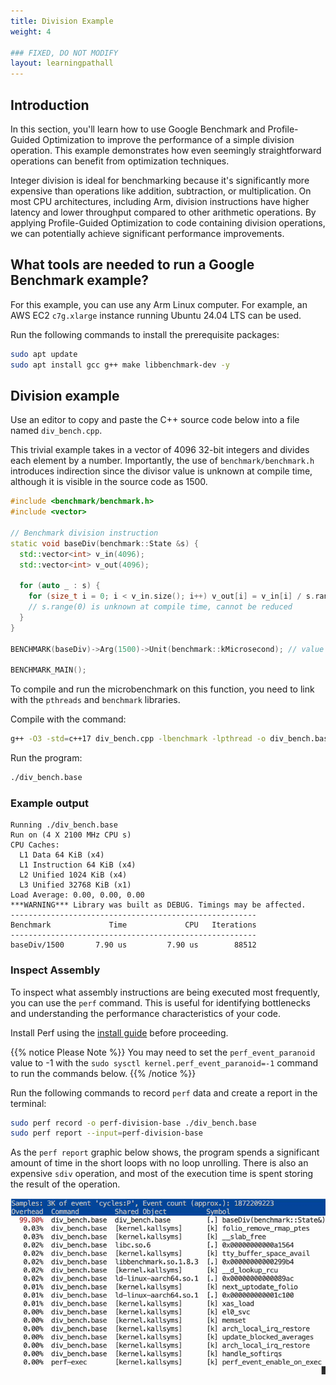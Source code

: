 ```yaml
---
title: Division Example
weight: 4

### FIXED, DO NOT MODIFY
layout: learningpathall
---
```


## Introduction

In this section, you'll learn how to use Google Benchmark and Profile-Guided Optimization to improve the performance of a simple division operation. This example demonstrates how even seemingly straightforward operations can benefit from optimization techniques.

Integer division is ideal for benchmarking because it's significantly more expensive than operations like addition, subtraction, or multiplication. On most CPU architectures, including Arm, division instructions have higher latency and lower throughput compared to other arithmetic operations. By applying Profile-Guided Optimization to code containing division operations, we can potentially achieve significant performance improvements.

## What tools are needed to run a Google Benchmark example?

For this example, you can use any Arm Linux computer. For example, an AWS EC2 `c7g.xlarge` instance running Ubuntu 24.04 LTS can be used.

Run the following commands to install the prerequisite packages:

```bash
sudo apt update
sudo apt install gcc g++ make libbenchmark-dev -y
```

## Division example

Use an editor to copy and paste the C++ source code below into a file named `div_bench.cpp`.

This trivial example takes in a vector of 4096 32-bit integers and divides each element by a number. Importantly, the use of `benchmark/benchmark.h` introduces indirection since the divisor value is unknown at compile time, although it is visible in the source code as 1500.

```cpp
#include <benchmark/benchmark.h>
#include <vector>

// Benchmark division instruction
static void baseDiv(benchmark::State &s) {
  std::vector<int> v_in(4096);
  std::vector<int> v_out(4096);

  for (auto _ : s) {
    for (size_t i = 0; i < v_in.size(); i++) v_out[i] = v_in[i] / s.range(0);
    // s.range(0) is unknown at compile time, cannot be reduced
  }
}

BENCHMARK(baseDiv)->Arg(1500)->Unit(benchmark::kMicrosecond); // value of 1500 is passed through as an argument so strength reduction cannot be applied

BENCHMARK_MAIN();
```

To compile and run the microbenchmark on this function, you need to link with the `pthreads` and `benchmark` libraries.

Compile with the command:

```bash
g++ -O3 -std=c++17 div_bench.cpp -lbenchmark -lpthread -o div_bench.base
```

Run the program:

```bash
./div_bench.base
```

### Example output

```output
Running ./div_bench.base
Run on (4 X 2100 MHz CPU s)
CPU Caches:
  L1 Data 64 KiB (x4)
  L1 Instruction 64 KiB (x4)
  L2 Unified 1024 KiB (x4)
  L3 Unified 32768 KiB (x1)
Load Average: 0.00, 0.00, 0.00
***WARNING*** Library was built as DEBUG. Timings may be affected.
-------------------------------------------------------
Benchmark             Time             CPU   Iterations
-------------------------------------------------------
baseDiv/1500       7.90 us         7.90 us        88512
```

### Inspect Assembly

To inspect what assembly instructions are being executed most frequently, you can use the `perf` command. This is useful for identifying bottlenecks and understanding the performance characteristics of your code.

Install Perf using the [install guide](https://learn.arm.com/install-guides/perf/) before proceeding.

{{% notice Please Note %}}
You may need to set the `perf_event_paranoid` value to -1 with the `sudo sysctl kernel.perf_event_paranoid=-1` command to run the commands below.
{{% /notice %}}

Run the following commands to record `perf` data and create a report in the terminal:

```bash
sudo perf record -o perf-division-base ./div_bench.base 
sudo perf report --input=perf-division-base
```

As the `perf report` graphic below shows, the program spends a significant amount of time in the short loops with no loop unrolling. There is also an expensive `sdiv` operation, and most of the execution time is spent storing the result of the operation.

![before-pgo](./before-pgo.gif)

